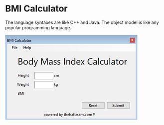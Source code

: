 # BMI Calculator

The language syntaxes are like C++ and Java. The object model is like any popular programming language.

![alt text](https://github.com/hafizsam/BMI-Calculator-App/blob/master/BMI-Calculator-App.png)
